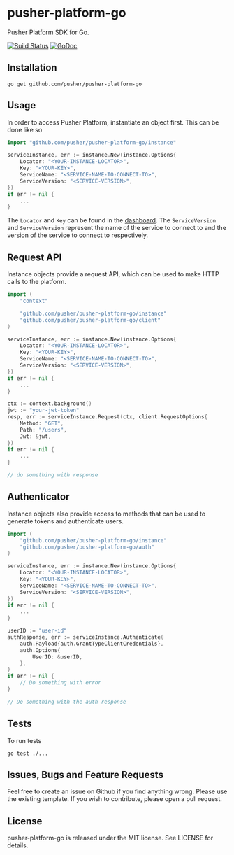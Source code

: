 # pusher-platform-go

Pusher Platform SDK for Go.

[![Build Status](https://travis-ci.org/pusher/pusher-platform-go.svg?branch=master)](https://travis-ci.org/pusher/pusher-platform-go)
[![GoDoc](https://godoc.org/github.com/pusher/pusher-platform-go?status.svg)](https://godoc.org/github.com/pusher/pusher-platform-go)

## Installation

```
go get github.com/pusher/pusher-platform-go
```

## Usage

In order to access Pusher Platform, instantiate an object first. This can be done like so

```go
import "github.com/pusher/pusher-platform-go/instance"

serviceInstance, err := instance.New(instance.Options{
	Locator: "<YOUR-INSTANCE-LOCATOR>",
	Key: "<YOUR-KEY>",
	ServiceName: "<SERVICE-NAME-TO-CONNECT-TO>",
	ServiceVersion: "<SERVICE-VERSION>",
})
if err != nil {
	...
}
```

The `Locator` and `Key` can be found in the [dashboard](https://dash.pusher.com). The `ServiceVersion` and `ServiceVersion` represent the name of the service to connect to and the version of the service to connect to respectively.


## Request API

Instance objects provide a request API, which can be used to make HTTP calls to the platform.

```go
import (
	"context"

	"github.com/pusher/pusher-platform-go/instance"
	"github.com/pusher/pusher-platform-go/client"
)

serviceInstance, err := instance.New(instance.Options{
	Locator: "<YOUR-INSTANCE-LOCATOR>",
	Key: "<YOUR-KEY>",
	ServiceName: "<SERVICE-NAME-TO-CONNECT-TO>",
	ServiceVersion: "<SERVICE-VERSION>",
})
if err != nil {
	...
}

ctx := context.background()
jwt := "your-jwt-token"
resp, err := serviceInstance.Request(ctx, client.RequestOptions{
	Method: "GET",
	Path: "/users",
	Jwt: &jwt,
})
if err != nil {
	...
}

// do something with response

```

## Authenticator

Instance objects also provide access to methods that can be used to generate tokens and authenticate users.

```go
import (
	"github.com/pusher/pusher-platform-go/instance"
	"github.com/pusher/pusher-platform-go/auth"
)

serviceInstance, err := instance.New(instance.Options{
	Locator: "<YOUR-INSTANCE-LOCATOR>",
	Key: "<YOUR-KEY>",
	ServiceName: "<SERVICE-NAME-TO-CONNECT-TO>",
	ServiceVersion: "<SERVICE-VERSION>",
})
if err != nil {
	...
}

userID := "user-id"
authResponse, err := serviceInstance.Authenticate(
	auth.Payload{auth.GrantTypeClientCredentials},
	auth.Options{
		UserID: &userID,
	},
)
if err != nil {
	// Do something with error
}

// Do something with the auth response
```

## Tests

To run tests

```
go test ./...
```

## Issues, Bugs and Feature Requests

Feel free to create an issue on Github if you find anything wrong. Please use the existing template. If you wish to contribute, please open a pull request.

## License

pusher-platform-go is released under the MIT license. See LICENSE for details.
